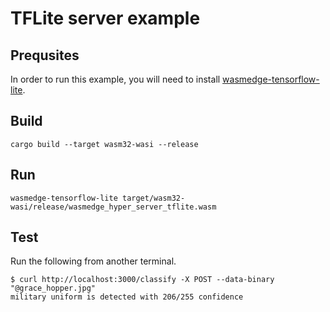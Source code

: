 # TFLite server example

## Prequsites

In order to run this example, you will need to install [wasmedge-tensorflow-lite](https://github.com/second-state/WasmEdge-tensorflow-tools).

## Build

```
cargo build --target wasm32-wasi --release
```

## Run

```
wasmedge-tensorflow-lite target/wasm32-wasi/release/wasmedge_hyper_server_tflite.wasm
```

## Test

Run the following from another terminal.

```
$ curl http://localhost:3000/classify -X POST --data-binary "@grace_hopper.jpg"
military uniform is detected with 206/255 confidence
```
